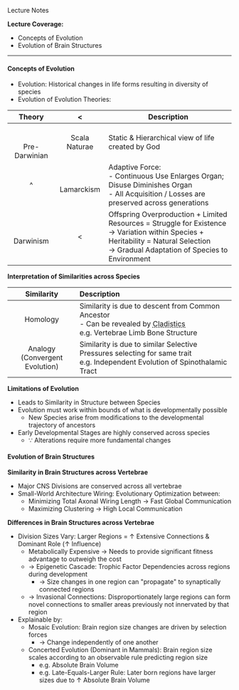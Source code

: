 Lecture Notes

**Lecture Coverage:**
- Concepts of Evolution
- Evolution of Brain Structures

---
#### **Concepts of Evolution**
- Evolution: Historical changes in life forms resulting in diversity of species
- Evolution of Evolution Theories:

|        Theory         |       <        | Description                                                                                                                                                                              |
| :-------------------: | :------------: | ---------------------------------------------------------------------------------------------------------------------------------------------------------------------------------------- |
| <br><br>Pre-Darwinian | Scala Naturae  | Static & Hierarchical view of life created by God                                                                                                                                        |
|           ^           | <br>Lamarckism | Adaptive Force:<br>- Continuous Use Enlarges Organ; Disuse Diminishes Organ<br>- All Acquisition / Losses are preserved across generations                                               |
|     <br>Darwinism     |       <        | Offspring Overproduction + Limited Resources = Struggle for Existence<br>→ Variation within Species + Heritability = Natural Selection<br>→ Gradual Adaptation of Species to Environment |

**Interpretation of Similarities across Species**

|            Similarity             | Description                                                                                                                                                                                         |
| :-------------------------------: | :-------------------------------------------------------------------------------------------------------------------------------------------------------------------------------------------------- |
|             Homology              | Similarity is due to descent from Common Ancestor<br>- Can be revealed by <abbr Title="Reconstruction of a creature's Phylogenetic History">Cladistics</abbr><br>e.g. Vertebrae Limb Bone Structure |
| Analogy<br>(Convergent Evolution) | Similarity is due to similar Selective Pressures selecting for same trait<br>e.g. Independent Evolution of Spinothalamic Tract                                                                      |

**Limitations of Evolution**
- Leads to Similarity in Structure between Species
- Evolution must work within bounds of what is developmentally possible
	- New Species arise from modifications to the developmental trajectory of ancestors
- Early Developmental Stages are highly conserved across species
	- ∵ Alterations require more fundamental changes


#### **Evolution of Brain Structures**
**Similarity in Brain Structures across Vertebrae**
- Major CNS Divisions are conserved across all vertebrae
- Small-World Architecture Wiring: Evolutionary Optimization between:
	- Minimizing Total Axonal Wiring Length → Fast Global Communication
	- Maximizing Clustering → High Local Communication

**Differences in Brain Structures across Vertebrae**
- Division Sizes Vary: Larger Regions = ↑ Extensive Connections & Dominant Role (↑ Influence)
	- Metabolically Expensive → Needs to provide significant fitness advantage to outweigh the cost
	- → Epigenetic Cascade: Trophic Factor Dependencies across regions during development
		- → Size changes in one region can "propagate" to synaptically connected regions
	- → Invasional Connections: Disproportionately large regions can form novel connections to smaller areas previously not innervated by that region
- Explainable by:
	- Mosaic Evolution: Brain region size changes are driven by selection forces
		- → Change independently of one another
	- Concerted Evolution (Dominant in Mammals): Brain region size scales according to an observable rule predicting region size
		- e.g. Absolute Brain Volume
		- e.g. Late-Equals-Larger Rule: Later born regions have larger sizes due to ↑ Absolute Brain Volume